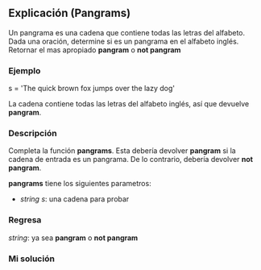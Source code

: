 ## Explicación (Pangrams)

Un pangrama es una cadena que contiene todas las letras del alfabeto. Dada una oración, determine si es un pangrama en el alfabeto inglés.  
Retornar el mas apropiado __pangram__ o __not pangram__  

### Ejemplo
s = 'The quick brown fox jumps over the lazy dog'  

La cadena contiene todas las letras del alfabeto inglés, así que devuelve __pangram__.

### Descripción  
Completa la función __pangrams__. Esta debería devolver __pangram__ si la cadena de entrada es un pangrama. De lo contrario, debería devolver __not pangram__.

__pangrams__ tiene los siguientes parametros:
- _string s_: una cadena para probar

### Regresa
_string_: ya sea __pangram__ o __not pangram__

### Mi solución


